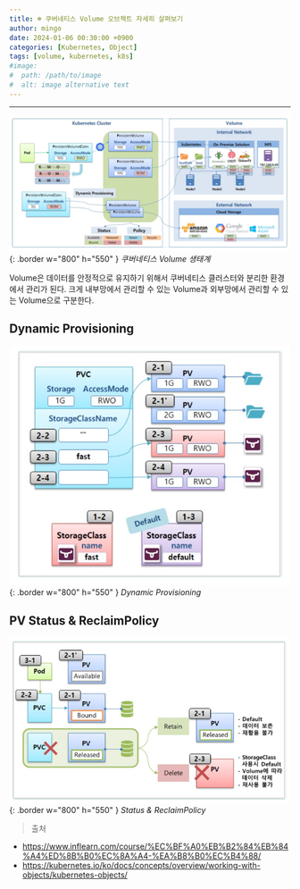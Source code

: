 ```yaml
---
title: ☸️ 쿠버네티스 Volume 오브젝트 자세히 살펴보기
author: mingo
date: 2024-01-06 00:30:00 +0900
categories: [Kubernetes, Object]
tags: [volume, kubernetes, k8s]
#image:
#  path: /path/to/image
#  alt: image alternative text
---
```


-----------------
![28.png](/assets/img/post/202401/28.png){: .border w="800" h="550" }
_쿠버네티스 Volume 생태계_

Volume은 데이터를 안정적으로 유지하기 위해서 쿠버네티스 클러스터와 분리한 환경에서 관리가 된다.
크게 내부망에서 관리할 수 있는 Volume과 외부망에서 관리할 수 있는 Volume으로 구분한다.

## Dynamic Provisioning
![29.png](/assets/img/post/202401/29.png){: .border w="800" h="550" }
_Dynamic Provisioning_

## PV Status & ReclaimPolicy
![30.png](/assets/img/post/202401/30.png){: .border w="800" h="550" }
_Status & ReclaimPolicy_

> 출처
- <https://www.inflearn.com/course/%EC%BF%A0%EB%B2%84%EB%84%A4%ED%8B%B0%EC%8A%A4-%EA%B8%B0%EC%B4%88/>
- <https://kubernetes.io/ko/docs/concepts/overview/working-with-objects/kubernetes-objects/>

